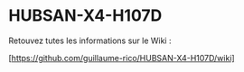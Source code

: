 # HUBSAN-X4-H107D

Retouvez tutes les informations sur le Wiki :

[https://github.com/guillaume-rico/HUBSAN-X4-H107D/wiki]